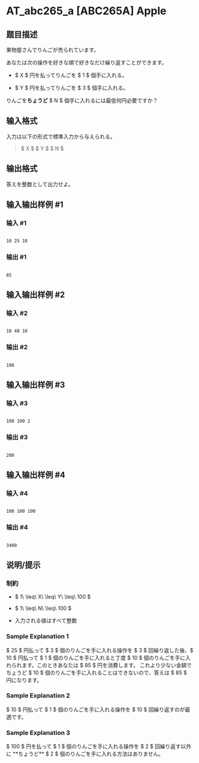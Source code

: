 # AT_abc265_a [ABC265A] Apple

## 题目描述

[problemUrl]: https://atcoder.jp/contests/abc265/tasks/abc265_a

果物屋さんでりんごが売られています。  
 あなたは次の操作を好きな順で好きなだけ繰り返すことができます。

- $ X $ 円を払ってりんごを $ 1 $ 個手に入れる。
- $ Y $ 円を払ってりんごを $ 3 $ 個手に入れる。

りんごを**ちょうど** $ N $ 個手に入れるには最低何円必要ですか？

## 输入格式

入力は以下の形式で標準入力から与えられる。

> $ X $ $ Y $ $ N $

## 输出格式

答えを整数として出力せよ。

## 输入输出样例 #1

### 输入 #1

```
10 25 10
```

### 输出 #1

```
85
```

## 输入输出样例 #2

### 输入 #2

```
10 40 10
```

### 输出 #2

```
100
```

## 输入输出样例 #3

### 输入 #3

```
100 100 2
```

### 输出 #3

```
200
```

## 输入输出样例 #4

### 输入 #4

```
100 100 100
```

### 输出 #4

```
3400
```

## 说明/提示

### 制約

- $ 1\ \leq\ X\ \leq\ Y\ \leq\ 100 $
- $ 1\ \leq\ N\ \leq\ 100 $
- 入力される値はすべて整数

### Sample Explanation 1

$ 25 $ 円払って $ 3 $ 個のりんごを手に入れる操作を $ 3 $ 回繰り返した後、$ 10 $ 円払って $ 1 $ 個のりんごを手に入れると丁度 $ 10 $ 個のりんごを手に入れられます。このときあなたは $ 85 $ 円を消費します。 これより少ない金額でちょうど $ 10 $ 個のりんごを手に入れることはできないので、答えは $ 85 $ 円になります。

### Sample Explanation 2

$ 10 $ 円払って $ 1 $ 個のりんごを手に入れる操作を $ 10 $ 回繰り返すのが最適です。

### Sample Explanation 3

$ 100 $ 円を払って $ 1 $ 個のりんごを手に入れる操作を $ 2 $ 回繰り返す以外に \*\*ちょうど\*\* $ 2 $ 個のりんごを手に入れる方法はありません。
